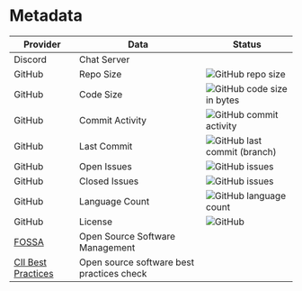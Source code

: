# Metadata

| Provider                                                                  | Data                                      | Status                                                                                                       |
| ------------------------------------------------------------------------- | ----------------------------------------- | ------------------------------------------------------------------------------------------------------------ |
| Discord                                                                   | Chat Server                               |                                                                                                              |
| GitHub                                                                    | Repo Size                                 | ![GitHub repo size](https://img.shields.io/github/repo-size/computer-science-engineering/readme)                     |
| GitHub                                                                    | Code Size                                 | ![GitHub code size in bytes](https://img.shields.io/github/languages/code-size/computer-science-engineering/readme)  |
| GitHub                                                                    | Commit Activity                           | ![GitHub commit activity](https://img.shields.io/github/commit-activity/m/computer-science-engineering/readme)       |
| GitHub                                                                    | Last Commit                               | ![GitHub last commit (branch)](https://img.shields.io/github/last-commit/computer-science-engineering/readme/master) |
| GitHub                                                                    | Open Issues                               | ![GitHub issues](https://img.shields.io/github/issues-raw/computer-science-engineering/readme)                       |
| GitHub                                                                    | Closed Issues                             | ![GitHub issues](https://img.shields.io/github/issues-closed/computer-science-engineering/readme)                    |
| GitHub                                                                    | Language Count                            | ![GitHub language count](https://img.shields.io/github/languages/count/computer-science-engineering/readme)          |
| GitHub                                                                    | License                                   | ![GitHub](https://img.shields.io/github/license/computer-science-engineering/readme)                                 |
| [FOSSA](https://fossa.com/)                                               | Open Source Software Management           |                                                                                                              |
| [CII Best Practices](https://bestpractices.coreinfrastructure.org/en)     | Open source software best practices check |                                                                                                              |
